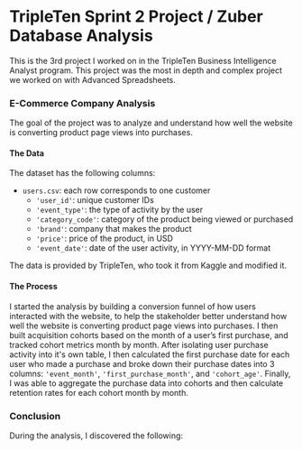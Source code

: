 # TripleTen Sprint 2 Project / Zuber Database Analysis
This is the 3rd project I worked on in the TripleTen Business Intelligence Analyst program. This project was the most in depth and complex project we worked on with Advanced Spreadsheets.

### E-Commerce Company Analysis

The goal of the project was to analyze and understand how well the website is converting product page views into purchases.

#### The Data

The dataset has the following columns:

- `users.csv`: each row corresponds to one customer  
    - `'user_id'`: unique customer IDs
    - `'event_type'`: the type of activity by the user
    - `'category_code'`: category of the product being viewed or purchased
    - `'brand'`: company that makes the product
    - `'price'`: price of the product, in USD
    - `'event_date'`: date of the user activity, in YYYY-MM-DD format

The data is provided by TripleTen, who took it from Kaggle and modified it.

#### The Process

I started the analysis by building a conversion funnel of how users interacted with the website, to help the stakeholder better understand how well the website is converting product page views into purchases. I then built acquisition cohorts based on the month of a user’s first purchase, and tracked cohort metrics month by month. After isolating user purchase activity into it's own table, I then calculated the first purchase date for each user who made a purchase and broke down their purchase dates into 3 columns: `'event_month'`, `'first_purchase_month'`, and `'cohort_age'`. Finally, I was able to aggregate the purchase data into cohorts and then calculate retention rates for each cohort month by month.

### Conclusion

During the analysis, I discovered the following:

